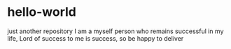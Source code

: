 # hello-world
 just another repository
I am a myself person who remains successful in my life, 
Lord of success to me is success, so be happy to deliver
